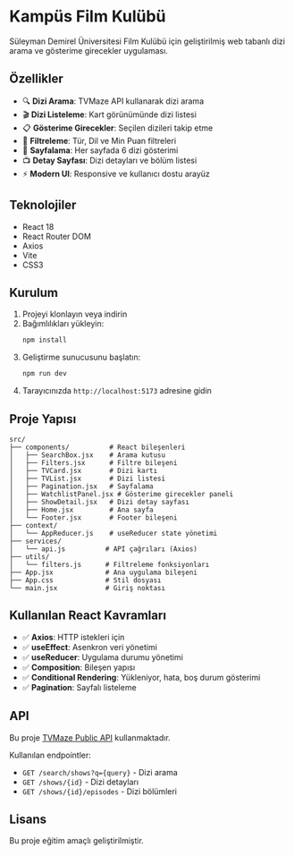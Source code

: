 # Kampüs Film Kulübü

Süleyman Demirel Üniversitesi Film Kulübü için geliştirilmiş web tabanlı dizi arama ve gösterime girecekler uygulaması.

## Özellikler

- 🔍 **Dizi Arama**: TVMaze API kullanarak dizi arama
- 🎬 **Dizi Listeleme**: Kart görünümünde dizi listesi
- 📋 **Gösterime Girecekler**: Seçilen dizileri takip etme
- 🔎 **Filtreleme**: Tür, Dil ve Min Puan filtreleri
- 📄 **Sayfalama**: Her sayfada 6 dizi gösterimi
- 📺 **Detay Sayfası**: Dizi detayları ve bölüm listesi
- ⚡ **Modern UI**: Responsive ve kullanıcı dostu arayüz

## Teknolojiler

- React 18
- React Router DOM
- Axios
- Vite
- CSS3

## Kurulum

1. Projeyi klonlayın veya indirin
2. Bağımlılıkları yükleyin:
   ```bash
   npm install
   ```
3. Geliştirme sunucusunu başlatın:
   ```bash
   npm run dev
   ```
4. Tarayıcınızda `http://localhost:5173` adresine gidin

## Proje Yapısı

```
src/
├── components/          # React bileşenleri
│   ├── SearchBox.jsx    # Arama kutusu
│   ├── Filters.jsx      # Filtre bileşeni
│   ├── TVCard.jsx       # Dizi kartı
│   ├── TVList.jsx       # Dizi listesi
│   ├── Pagination.jsx   # Sayfalama
│   ├── WatchlistPanel.jsx # Gösterime girecekler paneli
│   ├── ShowDetail.jsx   # Dizi detay sayfası
│   ├── Home.jsx         # Ana sayfa
│   └── Footer.jsx       # Footer bileşeni
├── context/
│   └── AppReducer.js    # useReducer state yönetimi
├── services/
│   └── api.js          # API çağrıları (Axios)
├── utils/
│   └── filters.js      # Filtreleme fonksiyonları
├── App.jsx             # Ana uygulama bileşeni
├── App.css             # Stil dosyası
└── main.jsx            # Giriş noktası
```

## Kullanılan React Kavramları

- ✅ **Axios**: HTTP istekleri için
- ✅ **useEffect**: Asenkron veri yönetimi
- ✅ **useReducer**: Uygulama durumu yönetimi
- ✅ **Composition**: Bileşen yapısı
- ✅ **Conditional Rendering**: Yükleniyor, hata, boş durum gösterimi
- ✅ **Pagination**: Sayfalı listeleme

## API

Bu proje [TVMaze Public API](https://www.tvmaze.com/api) kullanmaktadır.

Kullanılan endpointler:
- `GET /search/shows?q={query}` - Dizi arama
- `GET /shows/{id}` - Dizi detayları
- `GET /shows/{id}/episodes` - Dizi bölümleri

## Lisans

Bu proje eğitim amaçlı geliştirilmiştir.


